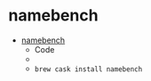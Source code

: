 # namebench
- [namebench](https://code.google.com/archive/p/namebench/)
  -   Code
  - 
  - `brew cask install namebench`
